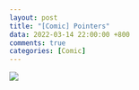```yaml
---
layout: post
title: "[Comic] Pointers"
data: 2022-03-14 22:00:00 +800
comments: true
categories: [Comic]
---
```


![](/MyBlog/images/mypaint-pointers.png)

